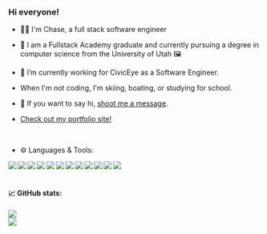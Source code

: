 ### Hi everyone! <img src="https://raw.githubusercontent.com/MartinHeinz/MartinHeinz/master/wave.gif" width="10px">

- 🧑‍💻 I'm Chase, a full stack software engineer  
- 🤖 I am a Fullstack Academy graduate and currently pursuing a degree in computer science from the University of Utah 🖼️ 
- 🔭 I’m currently working for CivicEye as a Software Engineer.
- When I'm not coding, I'm skiing, boating, or studying for school. 

- 💬 If you want to say hi, [shoot me a message](mailto:chaseholt@orc3.com).

- <a href="https://chaseholt.netlify.app">
   Check out my portfolio site!
 </a>
 
 </br>

- ⚙️ Languages & Tools:

<img align="left" img src="https://img.icons8.com/color/48/000000/javascript--v1.png"/>
<img align="left" img src="https://img.icons8.com/color/48/000000/html-5--v1.png"/>
<img align="left" img src="https://img.icons8.com/color/48/000000/css3.png"/>
<img align="left" img src="https://img.icons8.com/color/48/000000/react-native.png"/>
<img align="left" img src="https://img.icons8.com/color/48/000000/redux.png"/>
<img align="left" img src="https://img.icons8.com/color/48/000000/nodejs.png"/>
<img align="left" img src="https://img.icons8.com/color/48/000000/git.png"/>
<img align="left" img src="https://img.icons8.com/color-glass/48/000000/github.png"/>
<img align="left" img src="https://img.icons8.com/color/48/000000/heroku.png"/>
<img align="left" img src="https://img.icons8.com/color/48/000000/postgreesql.png"/>
<img align="left" img src="https://img.icons8.com/color/48/000000/webpack.png"/>
<img align="left" img src="https://img.icons8.com/color/48/000000/google-firebase-console.png"/>

</br>
</br>

#### 📈 GitHub stats:

<a href="https://github.com/chaseholt">
  <img align="center" src="https://github-readme-stats.vercel.app/api?username=chaseholt&hide=issues,stars&show_icons=true&theme=vision-friendly-dark" />
</a>

</br>

<a href="https://github.com/chaseholt">
  <img align="center" src="https://github-readme-stats.vercel.app/api/top-langs/?username=chaseholt&layout=compact&theme=vision-friendly-dark&hide=Ruby&card_width=448" />
</a>



  

<!--
**chaseholt/chaseholt** is a ✨ _special_ ✨ repository because its `README.md` (this file) appears on your GitHub profile.

Here are some ideas to get you started:

- 🔭 I’m currently working on ...
- 🌱 I’m currently learning ...
- 👯 I’m looking to collaborate on ...
- 🤔 I’m looking for help with ...
- 💬 Ask me about ...
- 📫 How to reach me: ...
- 😄 Pronouns: ...
- ⚡ Fun fact: ...
-->
